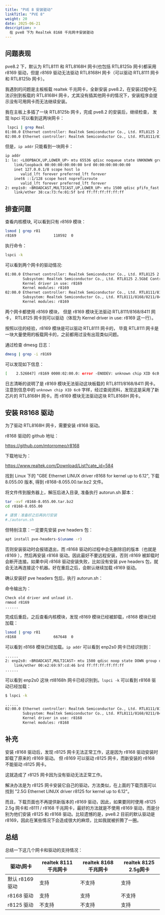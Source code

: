 ```yaml
---
title: "PVE 8 安装驱动"
linkTitle: "PVE 8"
weight: 20
date: 2025-06-21
description: >
  在 pve8 下为 Realtek 8168 千兆网卡安装驱动
---
```


## 问题表现

pve8.2 下，默认为 RTL8111 和 RTL8168H 网卡(也包括 RTL8125b 网卡)都采用 r8169 驱动，但是 r8169 驱动无法驱动 RTL8168H 网卡（可以驱动 RTL8111 网卡和 RTL8125b 网卡）。

我遇到的问题是主板板载 realtek 千兆网卡，全新安装 pve8.2，在安装过程中无法识别到板载的 RTL8168H 网卡，尤其没有插其他网卡的情况下，安装程序会提示没有可用网卡而无法继续安装。

我在主板上多插了一块 RTL8125b 网卡，完成 pve8.2 的安装后，继续检查， 发现 lspci 可以看到这两块网卡：

```bash
 lspci | grep Real
01:00.0 Ethernet controller: Realtek Semiconductor Co., Ltd. RTL8125 2.5GbE Controller (rev 05)
02:00.0 Ethernet controller: Realtek Semiconductor Co., Ltd. RTL8111/8168/8411 PCI Express Gigabit Ethernet Controller (rev 2b)
```

但是，`ip addr` 只能看到一块网卡：

```bash
ip addr
1: lo: <LOOPBACK,UP,LOWER_UP> mtu 65536 qdisc noqueue state UNKNOWN group default qlen 1000
    link/loopback 00:00:00:00:00:00 brd 00:00:00:00:00:00
    inet 127.0.0.1/8 scope host lo
       valid_lft forever preferred_lft forever
    inet6 ::1/128 scope host noprefixroute
       valid_lft forever preferred_lft forever
2: enp1s0: <BROADCAST,MULTICAST,UP,LOWER_UP> mtu 1500 qdisc pfifo_fast master vmbr0 state UP group default qlen 1000
    link/ether 38:ca:73:fe:01:5f brd ff:ff:ff:ff:ff:ff
```

## 排查问题

查看内核模块, 可以看到只有 r8169 模块：

```bash
lsmod | grep r81
r8169                 110592  0
```

执行命令：

```bash
lspci -k
```

可以看到两个网卡的驱动情况:

```bash
01:00.0 Ethernet controller: Realtek Semiconductor Co., Ltd. RTL8125 2.5GbE Controller (rev 05)
        Subsystem: Realtek Semiconductor Co., Ltd. RTL8125 2.5GbE Controller
        Kernel driver in use: r8169
        Kernel modules: r8169
02:00.0 Ethernet controller: Realtek Semiconductor Co., Ltd. RTL8111/8168/8411 PCI Express Gigabit Ethernet Controller (rev 2b)
        Subsystem: Realtek Semiconductor Co., Ltd. RTL8111/8168/8211/8411 PCI Express Gigabit Ethernet Controller
        Kernel modules: r8169
```

两个网卡都使用 r8169 模块， 但是 r8169 模块无法驱动 RTL8111/8168/8411 网卡， RTL8125 网卡则可以驱动（体现为 Kernel driver in use: r8169 这一行）。

按照以往的经验，r8169 模块是可以驱动 RTL8111 网卡的， 毕竟 RTL8111 网卡是一块大量使用的板载网卡的，之前都用过没有出现类似问题。

通过检查 dmesg 日志：

```bash
dmesg | grep -i r8169
```

可以发现如下信息：

```bash
[    2.526047] r8169 0000:02:00.0: error -ENODEV: unknown chip XID 6c0, contact r8169 maintainers (see MAINTAINERS file)
```

日志清晰的说明了是 r8169 模块无法驱动这块板载的 RTL8111/8168/8411 网卡。注意到信息中的 `unknown chip XID 6c0` 字样，经过查阅资料，发现这是采用了新芯片的 RTL8168H 网卡。而 r8169 模块无法驱动这块 RTL8168H 网卡。

## 安装 R8168 驱动

为了驱动 RTL8168H 网卡，需要安装 r8168 驱动。

r8168 驱动的 github 地址：

https://github.com/mtorromeo/r8168

下载地址为：

https://www.realtek.com/Download/List?cate_id=584

找到 Linux 下的 "GBE Ethernet LINUX driver r8168 for kernel up to 6.12", 下载 8.055.00 版本, 得到 r8168-8.055.00.tar.bz2 文件。

将文件传到服务器上，解压后进入目录, 准备执行 autorun.sh 脚本：

```bash
tar -xvf r8168-8.055.00.tar.bz2
cd r8168-8.055.00

# 谨慎：准备好之后再执行安装
#./autorun.sh 
```

但特别注意：一定要先安装 pve headers 包：

```bash
apt install pve-headers-$(uname -r)
```

否则安装驱动时会报错退出，而 r8168 驱动的过程中会先删除旧的版本（也就是 r8169 ），然后再安装 r8168 驱动。因此最好不要远程安装，否则 r8169 被卸载时会断开连接。如果中间 r8168 驱动安装失败，比如没有安装 pve headers 包，就会无法再连接这个机器。好在重启之后，会默认继续加载 r8169 驱动。

确认安装好 pve headers 包后，执行 autorun.sh：

命令输出为：

```bash
Check old driver and unload it.
rmmod r8169
......
```

完成后重启，之后查看内核模块，发现 r8169 模块已经被卸载，r8168 模块已经加载：

```bash
lsmod | grep r81
r8168                 667648  0
```

可以看到 r8168 模块已经加载。`ip addr` 可以看到 enp2s0 网卡已经识别到：

```bash
......
2: enp2s0: <BROADCAST,MULTICAST> mtu 1500 qdisc noop state DOWN group default qlen 1000
    link/ether 00:e2:69:97:cd:46 brd ff:ff:ff:ff:ff:ff
......
```

可以看到 enp2s0 这块 rtl8168h 网卡已经识别到。`lspci -k` 可以看到 r8168 驱动已经加载：

```bash
$ lspci -k

......
02:00.0 Ethernet controller: Realtek Semiconductor Co., Ltd. RTL8111/8168/8411 PCI Express Gigabit Ethernet Controller (rev 2b)
        Subsystem: Realtek Semiconductor Co., Ltd. RTL8111/8168/8211/8411 PCI Express Gigabit Ethernet Controller
        Kernel driver in use: r8168
        Kernel modules: r8168
```

## 补充

安装 r8168 驱动后，发现 r8125 网卡无法正常工作，这是因为 r8168 驱动安装时卸载了原来的 r8169 驱动。 但 r8169 可以驱动 r8125 网卡，而新安装的 r8168 不能驱动 r8125 网卡。

这就造成了 r8125 网卡因为没有驱动无法正常工作。

解决办法是为 r8125 网卡安装它自己的驱动，方法类似，在上面的下载页面可以找到 "2.5G Ethernet LINUX driver r8125 for kernel up to 6.12"。

而且，下载页面也不再提供新版本的 r8169 驱动，因此，如果要同时使用 r8125 2.5g 网卡和 r8111 / r8168 千兆网卡，最好的方法就是不使用 r8169 驱动，而是分别为他们安装 r8125 和 r8168 驱动。比较遗憾的是，pve8.2 目前的默认驱动是 r8169，因此在某些情况下会造成很大的麻烦，比如我就被折腾了一圈。

## 总结

总结一下这几个网卡和驱动的支持情况：

|        驱动\网卡         | realtek 8111 千兆网卡 | realtek 8168 千兆网卡 | realtek 8125 2.5g网卡 |
| --------------- | --------------------- | --------------------- | --------------------- |
| 默认 r8169 驱动 | 支持                  | 不支持                | 支持                  |
| r8168 驱动      | 支持                  | 支持                  | 不支持                |
| r8125 驱动      | 不支持                | 不支持                | 支持                  |









